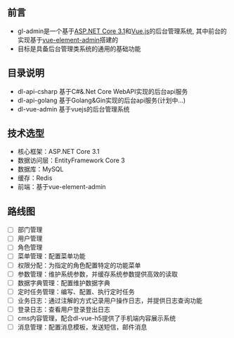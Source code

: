 ## 前言
- gl-admin是一个基于[ASP.NET Core 3.1](https://dotnet.microsoft.com/apps/aspnet)和[Vue.js](https://cn.vuejs.org)的后台管理系统, 其中前台的实现基于[vue-element-admin](https://github.com/PanJiaChen/vue-element-admin)搭建的
- 目标是具备后台管理类系统的通用的基础功能

## 目录说明
- dl-api-csharp 基于C#&.Net Core WebAPI实现的后台api服务
- dl-api-golang 基于Golang&Gin实现的后台api服务(计划中...)
- dl-vue-admin 基于vuejs的后台管理系统

## 技术选型
- 核心框架：ASP.NET Core 3.1
- 数据访问层：EntityFramework Core 3
- 数据库：MySQL
- 缓存：Redis
- 前端：基于vue-element-admin

## 路线图
- [ ] 部门管理
- [ ] 用户管理
- [ ] 角色管理
- [ ] 菜单管理：配置菜单功能
- [ ] 权限分配：为指定的角色配置特定的功能菜单
- [ ] 参数管理：维护系统参数，并缓存系统参数提供高效的读取
- [ ] 数据字典管理：配置维护数据字典
- [ ] 定时任务管理：编写、配置、执行定时任务
- [ ] 业务日志：通过注解的方式记录用户操作日志，并提供日志查询功能
- [ ] 登录日志：查看用户登录登出日志
- [ ] cms内容管理，配合dl-vue-h5提供了手机端内容展示系统
- [ ] 消息管理：配置消息模板，发送短信，邮件消息
